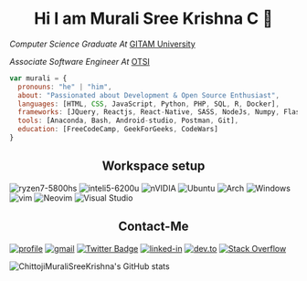 <h1 align="center"> Hi I am Murali Sree Krishna C 👋 </h1>


<p><em>Computer Science Graduate At</em> <a href="https://www.gitam.edu/academics/gitam-campuses/bengaluru-campus">GITAM University</a></p>
<p><em>Associate Software Engineer At</em> <a href="https://otsi-global.com/about-us/">OTSI</a></p>

```javascript
var murali = {
  pronouns: "he" | "him",
  about: "Passionated about Development & Open Source Enthusiast",
  languages: [HTML, CSS, JavaScript, Python, PHP, SQL, R, Docker],
  frameworks: [JQuery, Reactjs, React-Native, SASS, NodeJs, Numpy, Flask, Django, OpenCV, BootStrap, MySql, Selenium],
  tools: [Anaconda, Bash, Android-studio, Postman, Git],
  education: [FreeCodeCamp, GeekForGeeks, CodeWars]
}
```


<h2 align="center"> Workspace setup </h2>

![ryzen7-5800hs](https://img.shields.io/badge/Amd-ryzen7_5800hs-0071C5?style=for-the-badge&logo=amd&logoColor=white)
![inteli5-6200u](https://img.shields.io/badge/Intel-i5_6200u-0071C5?style=for-the-badge&logo=amd&logoColor=white)
![nVIDIA](https://img.shields.io/badge/nVIDIA-%2376B900.svg?style=for-the-badge&logo=nVIDIA&logoColor=white)
![Ubuntu](https://img.shields.io/badge/Ubuntu-E95420?style=for-the-badge&logo=ubuntu&logoColor=white)
![Arch](https://img.shields.io/badge/Arch%20Linux-1793D1?logo=arch-linux&logoColor=fff&style=for-the-badge)
![Windows](https://img.shields.io/badge/Windows-0078D6?style=for-the-badge&logo=windows&logoColor=white)
![vim](https://img.shields.io/badge/Vim-007ACC?style=for-the-badge&logo=vim&logoColor=white)
![Neovim](https://img.shields.io/badge/NeoVim-%2357A143.svg?&style=for-the-badge&logo=neovim&logoColor=white)
![Visual Studio](https://img.shields.io/badge/Visual%20Studio-5C2D91.svg?style=for-the-badge&logo=visual-studio&logoColor=white)


<h2 align="center">  Contact-Me</h2>

[![profile](https://img.shields.io/badge/Profile-5340ff?style=for-the-badge&logo=Google-chrome&logoColor=white)](https://chittojimuralisreekrishna.github.io/portfolio/)
[![gmail](https://img.shields.io/badge/Gmail-D14836?style=for-the-badge&logo=Gmail&logoColor=white)](mailto:contato.cmkrishna97@gmail.com)
[![Twitter Badge](https://img.shields.io/badge/-Twitter-1da1f2?style=for-the-badge&logo=twitter&logoColor=white&link=https://twitter.com/CmuraliSree)](https://twitter.com/CmuraliSree)
[![linked-in](https://img.shields.io/badge/Linked_In-0077B5?style=for-the-badge&logo=LinkedIn&logoColor=white)](https://www.linkedin.com/in/murali-sree-krishna-chittoji-06a353170/)
[![dev.to](https://img.shields.io/badge/Dev.to-0A0A0A?style=for-the-badge&logo=Dev-dot-To&logoColor=white)](https://dev.to/cmuralisree)
[![Stack Overflow](https://img.shields.io/badge/-Stackoverflow-FE7A16?style=for-the-badge&logo=stack-overflow&logoColor=white)](https://stackoverflow.com/users/14588285/chittoji-murali-sree-krishna)


![ChittojiMuraliSreeKrishna's GitHub stats](https://github-readme-stats.vercel.app/api?username=ChittojiMuraliSreeKrishna&&show_icons=true&&title_color=689d6a&icon_color=689d6a&text_color=fbf1c7&hide_title=true&text_bold=false&bg_color=40,2b5876,4e4376)
